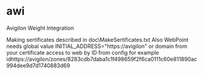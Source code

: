 # awi
Avigilon Weight Integration

Making sertificates described in doc\MakeSertificates.txt
Also WebPoint needs global value INITIAL_ADDRESS="https://avigilon" or domain from your certificate
access to web by ID from config  for example idhttps://avigilon/zones/8283cdb7daba1c1f498659f2f6ca0111c60e811890ac994dee9d7d1740883d69